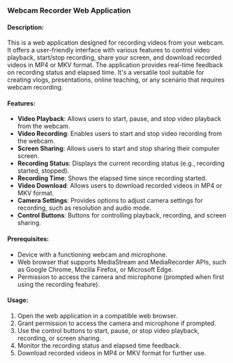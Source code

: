 ### Webcam Recorder Web Application

#### Description:
This is a web application designed for recording videos from your webcam. It offers a user-friendly interface with various features to control video playback, start/stop recording, share your screen, and download recorded videos in MP4 or MKV format. The application provides real-time feedback on recording status and elapsed time. It's a versatile tool suitable for creating vlogs, presentations, online teaching, or any scenario that requires webcam recording.

#### Features:
- **Video Playback**: Allows users to start, pause, and stop video playback from the webcam.
- **Video Recording**: Enables users to start and stop video recording from the webcam.
- **Screen Sharing**: Allows users to start and stop sharing their computer screen.
- **Recording Status**: Displays the current recording status (e.g., recording started, stopped).
- **Recording Time**: Shows the elapsed time since recording started.
- **Video Download**: Allows users to download recorded videos in MP4 or MKV format.
- **Camera Settings**: Provides options to adjust camera settings for recording, such as resolution and audio mode.
- **Control Buttons**: Buttons for controlling playback, recording, and screen sharing.

#### Prerequisites:
- Device with a functioning webcam and microphone.
- Web browser that supports MediaStream and MediaRecorder APIs, such as Google Chrome, Mozilla Firefox, or Microsoft Edge.
- Permission to access the camera and microphone (prompted when first using the recording feature).

#### Usage:
1. Open the web application in a compatible web browser.
2. Grant permission to access the camera and microphone if prompted.
3. Use the control buttons to start, pause, or stop video playback, recording, or screen sharing.
4. Monitor the recording status and elapsed time feedback.
5. Download recorded videos in MP4 or MKV format for further use.
